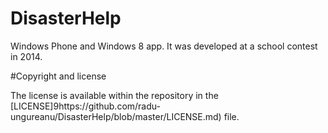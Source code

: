 # DisasterHelp

Windows Phone and Windows 8 app. It was developed at a school contest in 2014.

#Copyright and license

The license is available within the repository in the [LICENSE]9https://github.com/radu-ungureanu/DisasterHelp/blob/master/LICENSE.md) file.
